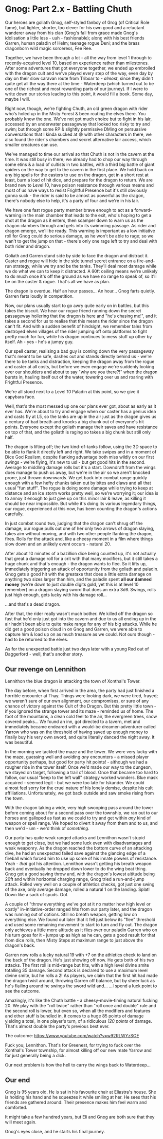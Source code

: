 # Gnog: Part 2.x - Battling Chuth

Our heroes are goliath Gnog, self-styled fanboy of Grog (of Critical Role fame), but lighter, shorter, too clever for his own good and a reluctant wanderer away from his clan (Grog's fall from grace made Gnog's idolisation a little less - uuh - fashionable); along with his best friends Garren, human paladin of Helm; teenage rogue Deni; and the brass dragonborn wild magic sorceress, Fee Ree.

Together, we have been through a lot - all the way from level 1 through to recently-acquired level 10, based on experience rather than milestones. After some adventures that got everyone together, we ended up embroiled with the dragon cult and we've played every step of the way, even day by day on their slow caravan route from Triboar to - *almost*, since they didn't quite get all the way there at the time - Waterdeep (which turned out to be one of the richest and most rewarding parts of our journey). If I were to write down our stories leading to this point, it would fill a book. Some day, maybe I will.

Right now, though, we're fighting Chuth, an old green dragon with rider who's holed up in the Misty Forest & been routing the elves there. You probably know the one. We've not got much choice but to fight in his lair, accessed by an underwater passageway that looked too risky to try and swim; but through some RP & slightly permissive DMing on persuasive conversations that I kinda sucked at 😅 with other characters in there, we also found the rider's chambers and secret alternative lair access, which smaller creatures can use.

We've managed to time our arrival so that Chuth is not in the cavern at the time. It was still busy in there; we already had to chop our way through some etins & a load of cultists in two battles, with a third big battle of giant spiders on the way to get to the cavern in the first place. We hold back on any big spells for the casters to use on the dragon, get in a short rest at least, burn a load of hit dice, and prepare for the dragon to return. We are brand new to Level 10, have poison resistance through various means and most of us have ways to resist Frightful Presence but it's still obviously gonna suck - the rider is said to be almost as powerful as the dragon, there's nobody else to help, it's a party of four and we're in his lair.

We have one fast rogue party member brave enough to act as a forward-warning in the main chamber that leads to the exit, who's hoping to get a shot at the dragon as it enters, then scamper down to warn us as the dragon clambers through and gets into its swimming passage. As rider and dragon emerge, we'll be ready. This warning is important as a low initiative roll for Gnog could do serious damage, as he won't be able to rage; so we wan't to get the jump on that - there's only one rage left to try and deal with both rider and dragon.

Goliath and Garren stand side by side to face the dragon and distract it. Caster and rogue will hide in the side tunnel secret entrance on a fire-and-run strategy, while we try and be the tanks. They'll deal most damage while we do what we can to keep it distracted. A 60ft ceiling means we're unlikely to do much once it's off the ground as we have no range to speak of, so it'll be on the caster & rogue. That's all we have as plan.

The dragon is overdue. Half an hour passes... An hour... Gnog farts quietly. Garren farts loudly in competition.

Now, our plans usually start to go awry quite early on in battles, but this takes the biscuit. We hear our rogue friend running down the secret passageway hollering that the dragon is here and "he's chasing me!", and it takes a second for us to realise that this means the rider since the dragon can't fit. And with a sudden benefit of hindsight, we remember tales from destroyed elven villages of the rider jumping off onto platforms to fight pretty much for fun, while his dragon continues to mess stuff up other by itself. Ah - yes - he's a jumpy guy.

Our spell caster, realising a bad guy is coming down the very passageway that's meant to be safe, dashes out and stands directly behind us - we're there to be tanks and distraction, keeping the dragon away from the rogue and caster at all costs, but before we even engage we're suddenly looking over our shoulders and about to say "why are you there?!" when the dragon bursts in, hauling itself out of the water, towering over us and roaring with Frightful Presence.

We're all stood next to a Level 10 Paladin at this point, so we give it capybara face.

Well, that's the most messed up one our plans ever got, about as early as it ever has. We're about to try and engage when our caster has a genius idea and casts fly at L5, so the tanks are up in the air just as the dragon gives us a century of bad breath and knocks a big chunk out of everyone's hit points. Everyone except the goliath manage their saves and have resistance on top of that, and the goliath is raging so takes a big chunk but still only half.

The dragon is lifting off; the two kind-of-tanks follow, using the 3D space to be able to flank it directly left and right. We take swipes and in a moment of Dice God Realism, despite flanking advantage both miss wildly on our first swings - we're flying, it's new to us! - but get good hits in the second. Average to middling damage rolls but it's a start. Downdraft from the wings does manage to push us away, but we're in the air so we aren't knocked prone, just thrown downwards. We get back into combat range quickly enough with a few hefty chunks taken out by bites and claws and all that usual "fun stuff". The rogue is doing some damage while trying to keep at distance and an ice storm works pretty well, so we're worrying it; our idea is to annoy it enough to just give up on this minor lair & leave, as killing it should be near impossible. But while it's doing its various legendary things, our rogue, experienced at this now, has been counting the dragon's actions carefully.

In just combat round two, judging that the dragon can't shrug off the damage, our rogue pulls out one of her only two arrows of dragon slaying, takes aim without moving, and with two other people flanking the dragon, fires. Rolls for the attack and, like a cheesy moment in a film where things slow down and an unlikely event occurs - natural 20.

After about 10 minutes of a bazillion dice being counted up, it's not actually that great a damage roll for a crit with that many modifiers, but it still takes a huge chunk and that's enough - the dragon wants to flee. So it lifts up, immediately triggering an attack of opportunity from the goliath and paladin. Gnog gets a good hit with the greataxe that does a little extra damage on anything two sizes larger than him, and the paladin spent **all our damned money** (we're down to just double digits gold, yet this is at level 10 remember) on a dragon slaying sword that does an extra 3d6. Swings, rolls just high enough, gets lucky with his damage roll...

...and that's a dead dragon.

After that, the rider really wasn't much bother. We killed off the dragon so fast that he'd only just got into the cavern and due to us all ending up in the air hadn't been able to quite make range for any of his big attacks. While he did get a good poison cloud in on Gnog and Garren, we were able to capture him & load up on as much treasure as we could. Not ours though - had to be returned to the elves.

As for the unexpected battle just two days later with a young Red out of Daggerford - well, that's another story.



## Our revenge on Lennithon

Lennithon the blue dragon is attacking the town of Xonthal's Tower.

The day before, when first arrived in the area, the party had just finished a horrible encounter at Thay. Things were looking dark, we were tired, frayed; we weren't sure of our own alignment, our compromises, or sure of any chance of victory against the Cult of the Dragon. But this pretty little town - if you ignored the strange tower and its maze - reminded us of home. The foot of the mountains, a clean cold feel to the air, the evergreen trees, snow covered peaks... We found an inn, got directed to a tavern, met and immediately became endeared with a would-be dreamer-adventurer called Yarrow who was on the threshold of having saved up enough money to finally buy his very own sword, and quite literally danced the night away. It was beautiful.

In the morning we tackled the maze and the tower. We were very lucky with the maze, guessing well and avoiding _any_ encounters - a missed player opportunity perhaps, but good for party hit points! - although we had a rougher ride in the tower itself. Once we'd made our way to the dungeon, we stayed on target, following a trail of blood. Once that became too hard to follow, our usual "keep to the left wall" strategy worked wonders. Blue mask acquired - seemed legit - but we were too late for Iskander. We could almost feel sorry for the cruel nature of his lonely demise, despite his cult affiliations. Unfortunately, we got back outside and saw smoke rising from the town.

With the dragon taking a wide, very high swooping pass around the tower before coming about for a second pass over the township, we ran out to our horses and galloped as fast as we could to try and get within _any_ kind of weapon or spell range. We hoped to divert it away from them and to us, and then we'd - um - we'd think of _something_.

Our party has quite weak ranged attacks and Lennithon wasn't stupid enough to get close, but we had some luck even with disadvantages and weak weaponry. As the dragon reached the bottom curve of an attacking dive, he had an unexpected failed save against the glancing edge of a fireball which forced him to use up some of his innate powers of resistance. Yeah - _that_ got his attention. Lennithon wasn't getting his breath weapon back and eventually he dropped down lower to do the wing beat thing. Gnog got a good saving throw and, with the dragon's lowest altitude being 20ft and within horizontal charging range, Gnog tried a run-and-jump attack. Rolled very well on a couple of athletics checks, got just one swing of the axe, only average damage, rolled a natural 1 on the landing. Splat! Down like a sack of spuds. Oof.

A couple of "throw everything we've got at it no matter how high level or costly" in-initiative-order ranged hits from our party later, and the dragon was running out of options. Still no breath weapon, getting low on everything else. We found out later that it fell just below its "flee" threshold and used some remaining movement to start to turn and fly out. The dragon only achieves a little more altitude as it flies over our paladin Garren who on his turn goes for it - jumps up as high as he can, gets a good result for that from dice rolls, then Misty Steps at maximum range to just above the dragon's back.

Garren now rolls a lucky natural 19 with +7 on the athletics check to land on the back of the dragon. He's just showing off now. He gets both of his two attacks. The first roll is mid-range but hits, with a high level divine smite totalling 35 damage. Second attack is declared to use a maximum level divine smite, but he rolls a 2! As players, we claim that the first hit had made the dragon twist around, throwing Garren off balance, but by sheer luck as he's flailing around he swings the sword wild and... ...I spend a luck point to see the outcome.

Amazingly, it's like the Chuth battle - a cheesy-movie-timing natural fucking 20. We play with the "roll twice" rather than "roll once and double" rule and the second roll is lower, but even so, when all the modifiers and features and other stuff is bundled in, it comes to a huge 85 points of damage yielding a total, in one player's turn, of a ridiculous *120 points* of damage. That's almost double the party's previous best ever.

The outcome: https://www.youtube.com/watch?v=w92RLWYzSOE

Fuck you, Lennithon. That's for Greenest, for trying to fuck over the Xonthal's Tower township, for almost killing off our new mate Yarrow and for just generally being a dick.

Our next problem is how the hell to carry the wings back to Waterdeep...



## Our end

Gnog is 95 years old. He is sat in his favourite chair at Eliastra's house. She is holding his hand and he squeezes it while smiling at her. He sees that his friends are gathered around. Their presence makes him feel warm and comforted.

It might take a few hundred years, but Eli and Gnog are both sure that they will meet again.

Gnog's eyes close, and he starts his final journey.
